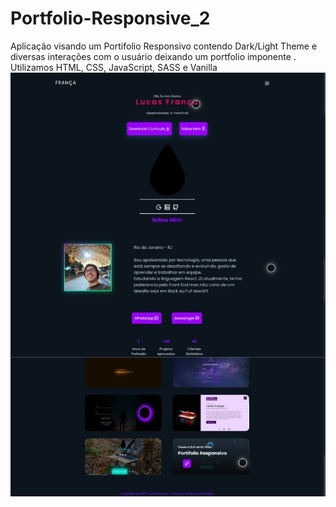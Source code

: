 # Portfolio-Responsive_2
Aplicação visando um Portifolio Responsivo contendo Dark/Light Theme e diversas interações com o usuário deixando um portfolio imponente . Utilizamos HTML, CSS, JavaScript, SASS e Vanilla
<img src="https://raw.githubusercontent.com/Suubiprabaxo/Portfolio-Responsive_2/main/preview.jpeg"/>
